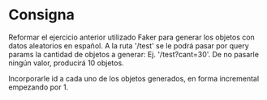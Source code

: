 # Consigna

Reformar el ejercicio anterior utilizado Faker para generar los objetos con datos aleatorios en español.
A la ruta '/test' se le podrá pasar por query params la cantidad de objetos a generar:
Ej. '/test?cant=30'. De no pasarle ningún valor, producirá 10 objetos.

Incorporarle id a cada uno de los objetos generados, en forma incremental empezando por 1.
